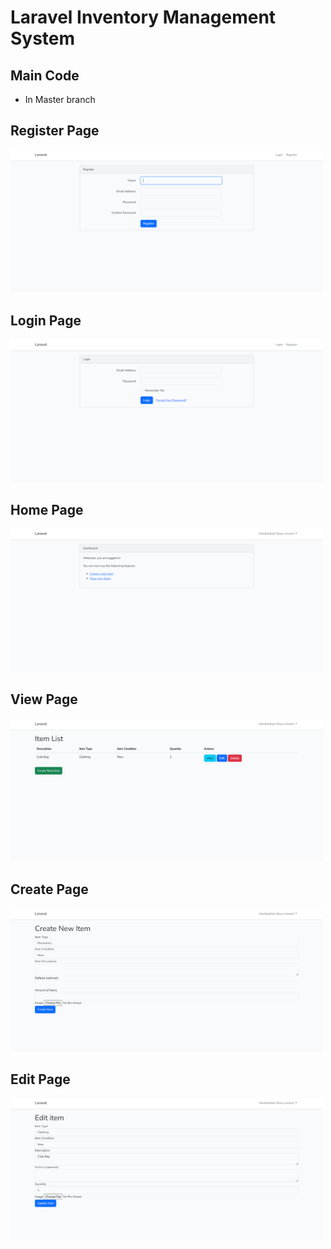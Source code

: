 # Laravel Inventory Management System

## Main Code 
- In Master branch

## Register Page 
<img src="./img/register.png" width="500">

## Login Page 
<img src="./img/login.png" width="500">

## Home Page 
<img src="./img/home.png" width="500">

## View Page 
<img src="./img/view.png" width="500">

## Create Page 
<img src="./img/create.png" width="500">

## Edit Page 
<img src="./img/edit.png" width="500">



